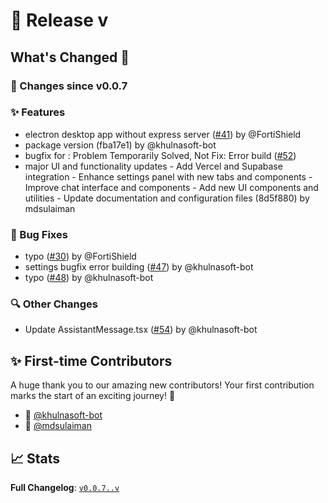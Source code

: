 # 🚀 Release v

## What's Changed 🌟

### 🔄 Changes since v0.0.7

### ✨ Features

* electron desktop app without express server ([#41](https://github.com/octotask/octotask/pull/41)) by @FortiShield
* package version (fba17e1) by @khulnasoft-bot
* bugfix for : Problem Temporarily Solved, Not Fix: Error build ([#52](https://github.com/octotask/octotask/pull/52))
* major UI and functionality updates - Add Vercel and Supabase integration - Enhance settings panel with new tabs and components - Improve chat interface and components - Add new UI components and utilities - Update documentation and configuration files (8d5f880) by mdsulaiman


### 🐛 Bug Fixes

* typo ([#30](https://github.com/octotask/octotask/pull/30)) by @FortiShield
* settings bugfix error building ([#47](https://github.com/octotask/octotask/pull/47)) by @khulnasoft-bot
* typo ([#48](https://github.com/octotask/octotask/pull/48)) by @khulnasoft-bot


### 🔍 Other Changes

* Update AssistantMessage.tsx ([#54](https://github.com/octotask/octotask/pull/54)) by @khulnasoft-bot


## ✨ First-time Contributors

A huge thank you to our amazing new contributors! Your first contribution marks the start of an exciting journey! 🌟

* 🌟 [@khulnasoft-bot](https://github.com/khulnasoft-bot)
* 🌟 [@mdsulaiman](https://github.com/mdsulaiman)

## 📈 Stats

**Full Changelog**: [`v0.0.7..v`](https://github.com/octotask/octotask/compare/v0.0.7...v)
